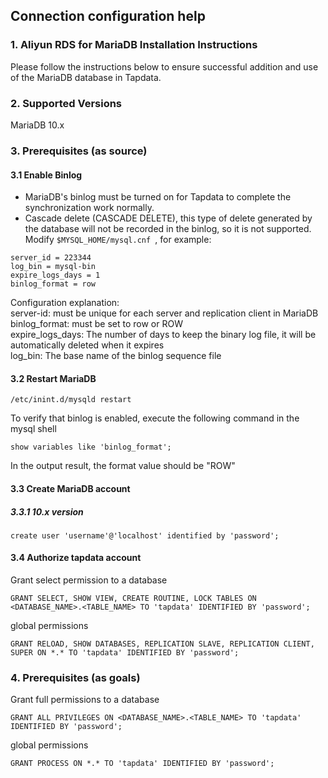 ## **Connection configuration help**

### **1. Aliyun RDS for MariaDB Installation Instructions**

Please follow the instructions below to ensure successful addition and use of the MariaDB database in Tapdata.

### **2. Supported Versions**
MariaDB 10.x

### **3. Prerequisites (as source)**
#### **3.1 Enable Binlog**
- MariaDB's binlog must be turned on for Tapdata to complete the synchronization work normally.
- Cascade delete (CASCADE DELETE), this type of delete generated by the database will not be recorded in the binlog, so it is not supported.
  Modify `$MYSQL_HOME/mysql.cnf `, for example:
````
server_id = 223344
log_bin = mysql-bin
expire_logs_days = 1
binlog_format = row
````
Configuration explanation: <br>
server-id: must be unique for each server and replication client in MariaDB<br>
binlog_format: must be set to row or ROW<br>
expire_logs_days: The number of days to keep the binary log file, it will be automatically deleted when it expires<br>
log_bin: The base name of the binlog sequence file<br>

#### **3.2 Restart MariaDB**

````
/etc/inint.d/mysqld restart
````
To verify that binlog is enabled, execute the following command in the mysql shell
````
show variables like 'binlog_format';
````
In the output result, the format value should be "ROW"

#### **3.3 Create MariaDB account**
##### **3.3.1 10.x version**
````
create user 'username'@'localhost' identified by 'password';
````

#### **3.4 Authorize tapdata account**
Grant select permission to a database
````
GRANT SELECT, SHOW VIEW, CREATE ROUTINE, LOCK TABLES ON <DATABASE_NAME>.<TABLE_NAME> TO 'tapdata' IDENTIFIED BY 'password';
````
global permissions
````
GRANT RELOAD, SHOW DATABASES, REPLICATION SLAVE, REPLICATION CLIENT, SUPER ON *.* TO 'tapdata' IDENTIFIED BY 'password';
````
### **4. Prerequisites (as goals)**
Grant full permissions to a database
````
GRANT ALL PRIVILEGES ON <DATABASE_NAME>.<TABLE_NAME> TO 'tapdata' IDENTIFIED BY 'password';
````
global permissions
````
GRANT PROCESS ON *.* TO 'tapdata' IDENTIFIED BY 'password';
````
